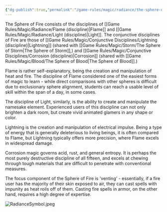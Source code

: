 ```yaml
---
{"dg-publish":true,"permalink":"/game-rules/magic/radiance/the-sphere-of-radiance/"}
---
```


The Sphere of Fire consists of the disciplines of [[Game Rules/Magic/Radiance/Flame (discipline)\|Flame]] and [[Game Rules/Magic/Radiance/Light (discipline)\|Light]]. The conjunctive disciplines of Fire are those of [[Game Rules/Magic/Conjunctive Disciplines/Lightning (discipline)\|Lightning]] (shared with [[Game Rules/Magic/Storm/The Sphere of Storm\|The Sphere of Storm]],) and [[Game Rules/Magic/Conjunctive Disciplines/Corrosion (discipline)\|Corrosion]] (shared with [[Game Rules/Magic/Blood/The Sphere of Blood\|The Sphere of Blood]].) 

Flame is rather self-explanatory, being the creation and manipulation of heat and fire. The discipline of Flame considered one of the easiest forms of magic to learn - while direct comparisons with other spheres is difficult due to exclusionary sphere alignment, students can reach a usable level of skill within the span of a day, in some cases. 

The discipline of Light, similarly, is the ability to create and manipulate the namesake element. Experienced users of this discipline can not only brighten a dark room, but create vivid animated glamers in any shape or color. 

Lightning is the creation and manipulation of electrical impulse. Being a type of energy that is generally deleterious to living beings, it is often compared to Flame, but Lightning typically offers more precision, where Flame excels in widespread damage. 

Corrosion magic governs acid, rust, and general entropy. It is perhaps the most purely destructive discipline of all fifteen, and excels at chewing through tough materials that are difficult to penetrate with conventional measures. 

The focus component of the Sphere of Fire is 'venting' - essentially, if a fire user has the majority of their skin exposed to air, they can cast spells with impunity as heat roils off of them. Casting fire spells in armor, on the other hand, requires a high degree of expertise.

![RadianceSymbol.jpeg](/img/user/Images/RadianceSymbol.jpeg)